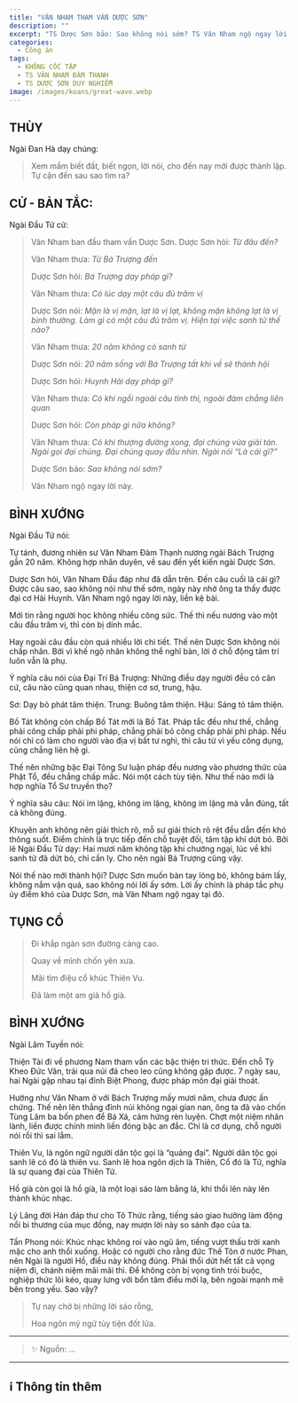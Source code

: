 ```yaml
---
title: "VÂN NHAM THAM VẤN DƯỢC SƠN"
description: ""
excerpt: "TS Dược Sơn bảo: Sao không nói sớm? TS Vân Nham ngộ ngay lời này"
categories:
  - Công án
tags:
  - KHÔNG CỐC TẬP
  - TS VÂN NHAM ĐÀM THẠNH
  - TS DƯỢC SƠN DUY NGHIỄM
image: /images/koans/great-wave.webp
---
```


## THÙY

Ngài Đan Hà dạy chúng:

> Xem mầm biết đất, biết ngọn, lời nói, cho đến nay mới được thành lập.
> Tự cận đến sau sao tìm ra?

## CỬ - BẢN TẮC:

Ngài Đầu Tử cử:

> Vân Nham ban đầu tham vấn Dược Sơn. Dược Sơn hỏi: _Từ đâu đến?_
>
> Vân Nham thưa: _Từ Bá Trượng đến_
>
> Dược Sơn hỏi: _Bá Trượng dạy pháp gì?_
>
> Vân Nham thưa: _Có lúc dạy một câu đủ trăm vị_
>
> Dược Sơn nói: _Mặn là vị mặn, lạt là vị lạt, không mặn không lạt là vị bình thường. Làm gì có một câu đủ trăm vị. Hiện tại việc sanh tử thế nào?_
>
> Vân Nham thưa: _20 năm không có sanh tử_
>
> Dược Sơn nói: _20 năm sống với Bá Trượng tất khi về sẽ thành hội_
>
> Dược Sơn hỏi: _Huynh Hải dạy pháp gì?_
>
> Vân Nham thưa: _Có khi ngồi ngoài câu tình thi, ngoài đàm chẳng liên quan_
>
> Dược Sơn hỏi: _Còn pháp gì nữa không?_
>
> Vân Nham thưa: _Có khi thượng đường xong, đại chúng vừa giải tán. Ngài gọi đại chúng. Đại chúng quay đầu nhìn. Ngài nói “Là cái gì?”_
>
> Dược Sơn bảo: _Sao không nói sớm?_
>
> Vân Nham ngộ ngay lời này.

## BÌNH XƯỚNG

Ngài Đầu Tử nói:

Tự tánh, đương nhiên sư Vân Nham Đàm Thạnh nương ngài Bách Trượng gần 20 năm.
Không hợp nhân duyên, về sau đến yết kiến ngài Dược Sơn.

Dược Sơn hỏi, Vân Nham Đầu đáp như đã dẫn trên.
Đến câu cuối là cái gì? Được câu sao, sao không nói như thế sớm, ngày này nhờ ông ta thấy được đại cơ Hải Huynh.
Vân Nham ngộ ngay lời này, liền kệ bài.

Mới tin rằng người học không nhiều công sức.
Thế thì nếu nương vào một câu đầu trăm vị, thì còn bị dính mắc.

Hay ngoài câu đầu còn quá nhiều lời chi tiết.
Thế nên Dược Sơn không nói chấp nhân. Bởi vì khế ngộ nhân không thể nghĩ bàn, lời ở chỗ động tâm trí luôn vẫn là phụ.

Ý nghĩa câu nói của Đại Trí Bá Trượng: Những điều dạy người đều có căn cứ, câu nào cũng quan nhau, thiện cơ sơ, trung, hậu.

Sơ: Dạy bỏ phát tâm thiện.
Trung: Buông tâm thiện.
Hậu: Sáng tỏ tâm thiện.

Bồ Tát không còn chấp Bồ Tát mới là Bồ Tát.
Pháp tắc đều như thế, chẳng phải công chấp phải phi pháp, chẳng phải bỏ công chấp phải phi pháp.
Nếu nói chỉ có làm cho người vào địa vị bất tư nghì, thì câu từ vì yếu công dụng, cũng chẳng liên hệ gì.

Thế nên những bậc Đại Tông Sư luận pháp đều nương vào phương thức của Phật Tổ, đều chẳng chấp mắc.
Nói một cách tùy tiện.
Như thế nào mới là hợp nghĩa Tổ Sư truyền thọ?

Ý nghĩa sâu câu: Nói im lặng, không im lặng, không im lặng mà vẫn đúng, tất cả không đúng.

Khuyên anh không nên giải thích rõ, mỗ sư giải thích rõ rệt đều dẫn đến khó thông suốt.
Điểm chính là trực tiếp đến chỗ tuyệt đối, tâm tập khí dứt bỏ.
Bởi lẽ Ngài Đầu Tử dạy: Hai mươi năm không tập khí chướng ngại, lúc về khi sanh tử đã dứt bỏ, chỉ cần ly.
Cho nên ngài Bá Trượng cũng vậy.

Nói thế nào mới thành hội?
Dược Sơn muốn bàn tay lỏng bỏ, không bám lấy, không nắm vận quá, sao không nói lời ấy sớm.
Lời ấy chính là pháp tắc phụ úy điểm khó của Dược Sơn, mà Vân Nham ngộ ngay tại đó.

## TỤNG CỔ

> Đi khắp ngàn sơn đường càng cao.
>
> Quay về mình chốn yên xưa.
>
> Mãi tìm điệu cổ khúc Thiên Vu.
>
> Đã làm một am già hồ già.

## BÌNH XƯỚNG

Ngài Lâm Tuyền nói:

Thiện Tài đi về phương Nam tham vấn các bậc thiện tri thức.
Đến chỗ Tỳ Kheo Đức Vân, trải qua núi đá cheo leo cũng không gặp được.
7 ngày sau, hai Ngài gặp nhau tại đỉnh Biệt Phong, được pháp môn đại giải thoát.

Hướng như Vân Nham ở với Bách Trượng mấy mươi năm, chưa được ấn chứng.
Thế nên lên thẳng đỉnh núi không ngại gian nan, ông ta đã vào chốn Tùng Lâm ba bốn phen để Bá Xá, cảm hứng rèn luyện.
Chợt một niệm nhân lành, liền được chính mình liền đóng bậc an đắc.
Chỉ là cơ dụng, chỗ người nói rồi thì sai lắm.

Thiên Vu, là ngôn ngữ người dân tộc gọi là “quảng đại”.
Người dân tộc gọi sanh lê có đó là thiên vu.
Sanh lê hoa ngôn dịch là Thiên, Cổ đó là Tử, nghĩa là sự quang đại của Thiên Tử.

Hồ già còn gọi là hồ già, là một loại sáo làm bằng lá, khi thổi lên này lên thành khúc nhạc.

Lý Lăng đời Hán đáp thư cho Tô Thức rằng, tiếng sáo giao hưởng làm động nổi bi thương của mục đồng, nay mượn lời này so sánh đạo của ta.

Tần Phong nói: Khúc nhạc không roi vào ngũ âm, tiếng vượt thấu trời xanh mặc cho anh thổi xuống.
Hoặc có người cho rằng đức Thế Tôn ở nước Phan, nên Ngài là người Hồ, điều này không đúng.
Phải thổi dứt hết tất cả vọng niệm đi, chánh niệm mãi mãi thì.
Để không còn bị vọng tình trói buộc, nghiệp thức lôi kéo, quay lưng với bổn tâm điều mới lạ, bên ngoài mạnh mẽ bên trong yếu.
Sao vậy?

> Tự nay chớ bị những lời sáo rỗng,
>
> Hoa ngôn mỹ ngữ tùy tiện đốt lửa.

<hr class="blog-rule" />

> ✨ Nguồn: ...

<hr class="blog-rule" />

## ℹ️ Thông tin thêm

[^1]: ⭐️ <a href="http://thuongchieu.net/index.php/phapthoai/suphu/4704-tsduocson" target="_blank">TS DƯỢC SƠN DUY NGHIỄM</a>

[^2]: ⭐️ <a href="http://thuongchieu.net/index.php/phapthoai/suphu/4785-thiensudamthanh" target="_blank">TS VÂN NHAM ĐÀM THẠNH</a>

